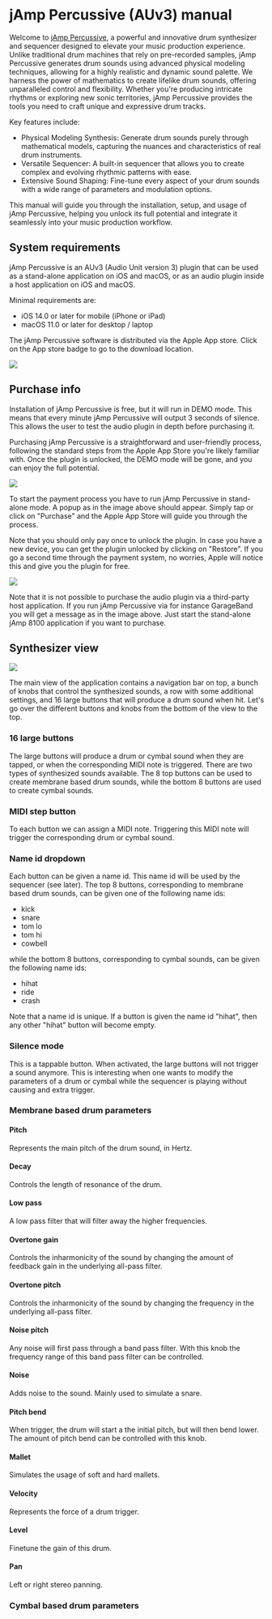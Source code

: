 # jAmp Percussive (AUv3) manual

Welcome to [jAmp Percussive](https://www.jamp-audio.com/percussive.html), a powerful and innovative drum synthesizer and sequencer designed to elevate your music production experience. Unlike traditional drum machines that rely on pre-recorded samples, jAmp Percussive generates drum sounds using advanced physical modeling techniques, allowing for a highly realistic and dynamic sound palette.
We harness the power of mathematics to create lifelike drum sounds, offering unparalleled control and flexibility. Whether you're producing intricate rhythms or exploring new sonic territories, jAmp Percussive provides the tools you need to craft unique and expressive drum tracks.

Key features include:

  - Physical Modeling Synthesis: Generate drum sounds purely through mathematical models, capturing the nuances and characteristics of real drum instruments.
  - Versatile Sequencer: A built-in sequencer that allows you to create complex and evolving rhythmic patterns with ease.
  - Extensive Sound Shaping: Fine-tune every aspect of your drum sounds with a wide range of parameters and modulation options.

This manual will guide you through the installation, setup, and usage of jAmp Percussive, helping you unlock its full potential and integrate it seamlessly into your music production workflow.

## System requirements

jAmp Percussive is an AUv3 (Audio Unit version 3) plugin that can be used as a stand-alone application on iOS and macOS, or as an audio plugin inside a host application on iOS and macOS. 

Minimal requirements are:
  - iOS 14.0 or later for mobile (iPhone or iPad)
  - macOS 11.0 or later for desktop / laptop

The jAmp Percussive software is distributed via the Apple App store. Click on the App store badge to go to the download location.

[![](images/AppStore.png)](https://apps.apple.com/us/app/jamp-8100/id6450633716)


## Purchase info

Installation of jAmp Percussive is free, but it will run in DEMO mode. This means that every minute jAmp Percussive will output 3 seconds of silence. This allows the user to test the audio plugin in depth before purchasing it.

Purchasing jAmp Percussive is a straightforward and user-friendly process, following the standard steps from the Apple App Store you're likely familiar with. Once the plugin is unlocked, the DEMO mode will be gone, and you can enjoy the full potential.

![](images/purchase.png)

To start the payment process you have to run jAmp Percussive in stand-alone mode. A popup as in the image above should appear. Simply tap or click on "Purchase" and the Apple App Store will guide you through the process.

Note that you should only pay once to unlock the plugin. In case you have a new device, you can get the plugin unlocked by clicking on "Restore". If you go a second time through the payment system, no worries, Apple will notice this and give you the plugin for free.

![](images/purchase_daw.png)

Note that it is not possible to purchase the audio plugin via a third-party host application. If you run jAmp Percussive via for instance GarageBand you will get a message as in the image above. Just start the stand-alone jAmp 8100 application if you want to purchase.


## Synthesizer view

![](images/percussive.png)

The main view of the application contains a navigation bar on top, a bunch of knobs that control the synthesized sounds, a row with some additional settings, and 16 large buttons that will produce a drum sound when hit. 
Let's go over the different buttons and knobs from the bottom of the view to the top.

### 16 large buttons
The large buttons will produce a drum or cymbal sound when they are tapped, or when the corresponding MIDI note is triggered.
There are two types of synthesized sounds available. The 8 top buttons can be used to create membrane based drum sounds, while the bottom 8 buttons are used to create cymbal sounds. 

### MIDI step button
To each button we can assign a MIDI note. Triggering this MIDI note will trigger the corresponding drum or cymbal sound.

### Name id dropdown
Each button can be given a name id. This name id will be used by the sequencer (see later).
The top 8 buttons, corresponding to membrane based drum sounds, can be given one of the following name ids:
  - kick
  - snare
  - tom lo
  - tom hi
  - cowbell

while the bottom 8 buttons, corresponding to cymbal sounds, can be given the following name ids:

  - hihat
  - ride
  - crash

Note that a name id is unique. If a button is given the name id "hihat", then any other "hihat" button will become empty.

### Silence mode
This is a tappable button. When activated, the large buttons will not trigger a sound anymore. This is interesting when one wants to modify the parameters of a drum or cymbal while the sequencer is playing without causing and extra trigger.

### Membrane based drum parameters

#### Pitch
Represents the main pitch of the drum sound, in Hertz.

#### Decay
Controls the length of resonance of the drum.

#### Low pass
A low pass filter that will filter away the higher frequencies.

#### Overtone gain
Controls the inharmonicity of the sound by changing the amount of feedback gain in the underlying all-pass filter.

#### Overtone pitch
Controls the inharmonicity of the sound by changing the frequency in the underlying all-pass filter.

#### Noise pitch
Any noise will first pass through a band pass filter. With this knob the frequency range of this band pass filter can be controlled.

#### Noise
Adds noise to the sound. Mainly used to simulate a snare.

#### Pitch bend
When trigger, the drum will start a the initial pitch, but will then bend lower. The amount of pitch bend can be controlled with this knob.

#### Mallet
Simulates the usage of soft and hard mallets.

#### Velocity
Represents the force of a drum trigger.

#### Level
Finetune the gain of this drum.

#### Pan
Left or right stereo panning.

### Cymbal based drum parameters

